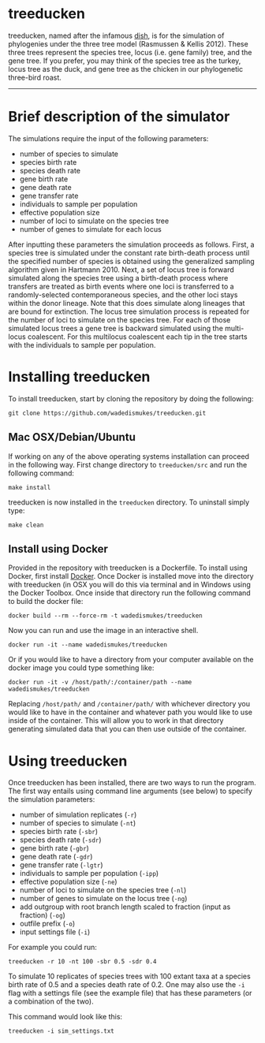 # treeducken 
treeducken, named after the infamous [dish](https://en.wikipedia.org/wiki/Turducken), is for the simulation of phylogenies under the three tree model (Rasmussen &amp; Kellis 2012). These three trees represent the species tree, locus (i.e. gene family) tree, and the gene tree. If you prefer, you may think of the species tree as the turkey, locus tree as the duck, and gene tree as the chicken in our phylogenetic three-bird roast.

--------

# Brief description of the simulator

The simulations require the input of the following parameters:

* number of species to simulate
* species birth rate
* species death rate
* gene birth rate
* gene death rate
* gene transfer rate
* individuals to sample per population
* effective population size
* number of loci to simulate on the species tree
* number of genes to simulate for each locus

After inputting these parameters the simulation proceeds as follows. First, a species tree is simulated under the constant rate birth-death process until the specified number of species is obtained using the generalized sampling algorithm given in Hartmann 2010. Next, a set of locus tree is forward simulated along the species tree using a birth-death process where transfers are treated as birth events where one loci is transferred to a randomly-selected contemporaneous species, and the other loci stays within the donor lineage. Note that this does simulate along lineages that are bound for extinction. The locus tree simulation process is repeated for the number of loci to simulate on the species tree. For each of those simulated locus trees a gene tree is backward simulated using the multi-locus coalescent. For this multilocus coalescent each tip in the tree starts with the individuals to sample per population. 


# Installing treeducken

To install treeducken, start by cloning the repository by doing the following:

```
git clone https://github.com/wadedismukes/treeducken.git
```

## Mac OSX/Debian/Ubuntu

If working on any of the above operating systems installation can proceed in
the following way. First change directory to `treeducken/src` and run the following command:

```
make install
```

treeducken is now installed in the `treeducken` directory. To uninstall simply type:

```
make clean
```
## Install using Docker 
Provided in the repository with treeducken is a Dockerfile. To install using
Docker, first install [Docker](https://docs.docker.com/install/). Once
Docker is installed move into the directory with treeducken (in OSX you will do this
via terminal and in Windows using the Docker Toolbox. Once inside that directory run 
the following command to build the docker file:

    docker build --rm --force-rm -t wadedismukes/treeducken

Now you can run and use the image in an interactive shell.

    docker run -it --name wadedismukes/treeducken

Or if you would like to have a directory from your computer available on the
docker image you could type something like:

    docker run -it -v /host/path/:/container/path --name wadedismukes/treeducken

Replacing `/host/path/` and `/container/path/` with whichever directory
you would like to have in the container and whatever path you would like to use
inside of the container. This will allow you to work in that directory generating simulated data that you can then use outside of the container.

# Using treeducken

Once treeducken has been installed, there are two ways to run the program. The first way entails using command line arguments (see below) to specify the simulation parameters:

* number of simulation replicates (`-r`)
* number of species to simulate (`-nt`)
* species birth rate (`-sbr`)
* species death rate (`-sdr`)
* gene birth rate (`-gbr`)
* gene death rate (`-gdr`)
* gene transfer rate (`-lgtr`)
* individuals to sample per population (`-ipp`)
* effective population size (`-ne`)
* number of loci to simulate on the species tree (`-nl`)
* number of genes to simulate on the locus tree (`-ng`)
* add outgroup with root branch length scaled to fraction (input as fraction) (`-og`)
* outfile prefix (`-o`)
* input settings file (`-i`)


For example you could run:
```
treeducken -r 10 -nt 100 -sbr 0.5 -sdr 0.4 
```
To simulate 10 replicates of species trees with 100 extant taxa at a species birth rate of 0.5 and a species death rate of 0.2. One may also use the `-i` flag with a settings file (see the example file) that has these parameters (or a combination of the two). 

This command would look like this:
```
treeducken -i sim_settings.txt
```
